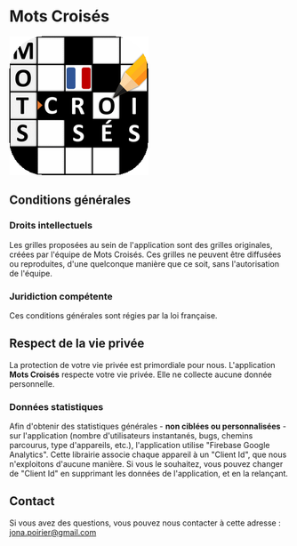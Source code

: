 # Mots Croisés

![Logo Application](images/icone_app_250_250_rounded.png?raw=true "Title")

## Conditions générales

### Droits intellectuels

Les grilles proposées au sein de l'application sont des grilles originales, créées par l'équipe de Mots Croisés.
Ces grilles ne peuvent être diffusées ou reproduites, d'une quelconque manière que ce soit, sans l'autorisation de l'équipe.

### Juridiction compétente

Ces conditions générales sont régies par la loi française. 

## Respect de la vie privée

La protection de votre vie privée est primordiale pour nous.
L'application **Mots Croisés** respecte votre vie privée. Elle ne collecte aucune donnée personnelle.

### Données statistiques

Afin d'obtenir des statistiques générales - **non ciblées ou personnalisées** - sur l'application (nombre d'utilisateurs instantanés, bugs, chemins parcourus, type d'appareils, etc.),
l'application utilise "Firebase Google Analytics". Cette librairie associe chaque appareil à un "Client Id", que nous n'exploitons d'aucune manière.
Si vous le souhaitez, vous pouvez changer de "Client Id" en supprimant les données de l'application, et en la relançant.

## Contact

Si vous avez des questions, vous pouvez nous contacter à cette adresse : <jona.poirier@gmail.com>

